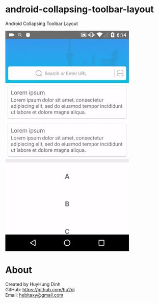 # android-collapsing-toolbar-layout
Android Collapsing Toolbar Layout

![demo](demo.gif)

# About
Created by HuyHung Dinh<br>
GitHub: https://github.com/hu2di<br>
Email: hebitaxy@gmail.com

